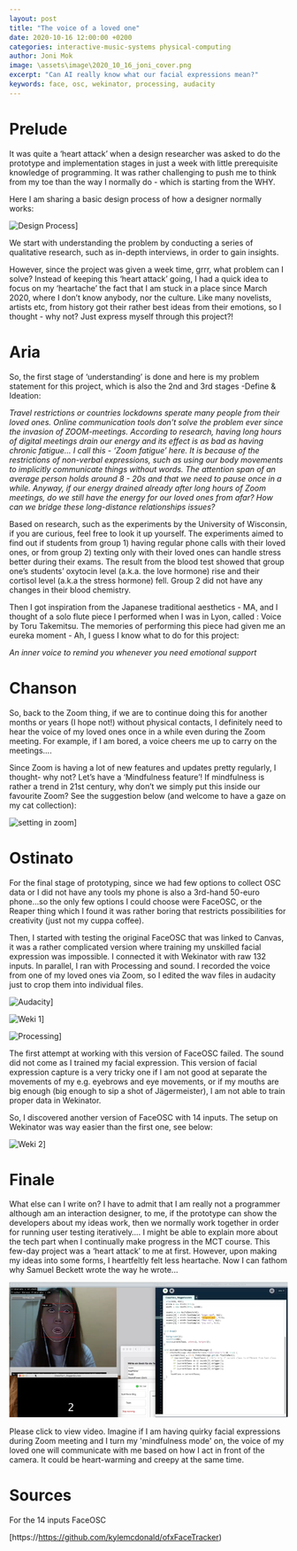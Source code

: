 ```yaml
---
layout: post
title: "The voice of a loved one"
date: 2020-10-16 12:00:00 +0200
categories: interactive-music-systems physical-computing
author: Joni Mok
image: \assets\image\2020_10_16_joni_cover.png
excerpt: "Can AI really know what our facial expressions mean?"
keywords: face, osc, wekinator, processing, audacity
---
```


# Prelude

It was quite a ‘heart attack’ when a design researcher was asked to do the prototype and implementation stages in just a week with little prerequisite knowledge of programming.
It was rather challenging to push me to think from my toe than the way I normally do - which is starting from the WHY.

Here I am sharing a basic design process of how a designer normally works:

![Design Process](/assets/image/2020-10-16-design-process.png)]

We start with understanding the problem by conducting a series of qualitative research, such as in-depth interviews, in order to gain insights.

However, since the project was given a week time, grrr, what problem can I solve? Instead of keeping this ‘heart attack’ going, I had a quick idea to focus on my ‘heartache’ the fact that I am stuck in a place since March 2020,  where I don’t know anybody, nor the culture.
Like many novelists, artists etc, from history got their rather best ideas from their emotions, so I thought - why not? Just express myself through this project?!


# Aria

So, the first stage of ‘understanding’ is done and here is my problem statement for this project, which is also the 2nd and 3rd stages -Define & Ideation:

<i> Travel restrictions or countries lockdowns
sperate many people from their loved ones. Online communication tools don’t solve the problem ever since the invasion of ZOOM-meetings. According to research, having long hours of digital meetings drain our energy and its effect is as bad as having chronic fatigue… I call this - ‘Zoom fatigue’ here.
It is because of the restrictions of non-verbal expressions, such as using our body movements to implicitly communicate things without words.
The attention span of an average person holds around 8 - 20s and that we need to pause once in a while. Anyway, if our energy drained already after long hours of Zoom meetings, do we still have the energy for our loved ones from afar?
How can we bridge these long-distance relationships issues? </i>

Based on research, such as the experiments by the University of Wisconsin, if you are curious, feel free to look it up yourself. The experiments aimed to find out if students from group 1) having regular phone calls with their loved ones, or from group 2) texting only with their loved ones can handle stress better during their exams.
The result from the blood test showed that group one’s students’ oxytocin level (a.k.a. the love hormone) rise and their cortisol level (a.k.a the stress hormone) fell. Group 2 did not have any changes in their blood chemistry.

Then I got inspiration from the Japanese traditional aesthetics - MA, and I thought of a solo flute piece I performed when I was in Lyon, called : Voice by Toru Takemitsu. The memories of performing this piece had given me an eureka moment - Ah, I guess I know what to do for this project:

<i> An inner voice to remind you whenever you need emotional support </i>

# Chanson

So, back to the Zoom thing, if we are to continue doing this for another months or years (I hope not!) without physical contacts, I definitely need to hear the voice of my loved ones once in a while even during the Zoom meeting. For example, if I am bored, a voice cheers me up to carry on the meetings….

Since Zoom is having a lot of new features and updates pretty regularly, I thought- why not? Let’s have a ‘Mindfulness feature’! If mindfulness is rather a trend in 21st century, why don’t we simply put this inside our favourite Zoom? See the suggestion below (and welcome to have a gaze on my cat collection):

![setting in zoom](/assets/image/2020-10-16-joni-zoom.png)]

# Ostinato

For the final stage of prototyping, since we had few options to collect OSC data or I did not have any tools my phone is also a 3rd-hand 50-euro phone...so the only few options I could choose were FaceOSC, or the Reaper thing which I found it was rather boring that restricts possibilities for creativity (just not my cuppa coffee).

Then, I started with testing the original FaceOSC that was linked to Canvas, it was a rather complicated version where training my unskilled facial expression was impossible. I connected it with Wekinator with raw 132 inputs. In parallel, I ran with Processing and sound. I recorded the voice from one of my loved ones via Zoom, so I edited the wav files in audacity just to crop them into individual files.

![Audacity](/assets/image/2020-10-16-joni-audacity_1.jpg)]


![Weki 1](/assets/image/2020-10-16-joni-wekinator_1.jpg)]


![Processing](/assets/image/2020-10-16-joni-processing_1.jpg)]

The first attempt at working with this version of FaceOSC failed. The sound did not come as I trained my facial expression. This version of facial expression capture is a very tricky one if I am not good at separate the movements of my e.g. eyebrows and eye movements, or if my mouths are big enough (big enough to sip a shot of Jägermeister), I am not able to train proper data in Wekinator.

So, I discovered another version of FaceOSC with 14 inputs. The setup on Wekinator was way easier than the first one, see below:

![Weki 2](/assets/image/2020-10-16-joni-weki2.jpg)]

# Finale

What else can I write on? I have to admit that I am really not a programmer although am an interaction designer, to me, if the prototype can show the developers about my ideas work, then we normally work together in order for running user testing iteratively…. I might be able to explain more about the tech part when I continually make progress in the MCT course. This few-day project was a ‘heart attack’ to me at first. However, upon making my ideas into some forms, I heartfeltly felt less heartache. Now I can fathom why Samuel Beckett wrote the way he wrote...

[![FaceOSC](/assets/image/2020_10_16_joni_cover.png)](https://www.youtube.com/watch?v=jVwoz0PIpYE&feature=youtu.be&ab_channel=mok614)


Please click to view video.
Imagine if I am having quirky facial expressions during Zoom meeting and I turn my 'mindfulness mode' on, the voice of my loved one will communicate with me based on how I act in front of the camera. It could be heart-warming and creepy at the same time.



# Sources

For the 14 inputs FaceOSC

[https://https://github.com/kylemcdonald/ofxFaceTracker)
